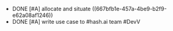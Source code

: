 - DONE [#A] allocate and situate ((667bfb1e-457a-4be9-b2f9-e62a08af1246))
- DONE [#A] write use case to #hash.ai team #DevV